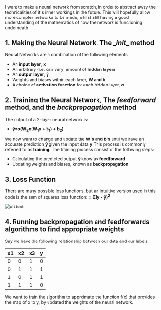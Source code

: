 I want to make a neural network from scratch, in order to abstract away the technicalities of it's inner workings in the future. This will hopefully allow more complex networks to be made, whilst still having a good understanding of the mathematics of how the network is functioning underneath. 

## 1. Making the Neural Network, **The \__init__ method** 

Neural Networks are a combination of the following elements
* An **input layer**, **x**
* An arbitrary (i.e. can vary) amount of **hidden layers**
* An **output layer**, **ŷ**
* Weights and biases within each layer, **W and b**
* A choice of **activation function** for each hidden layer, **σ**

## 2. Training the Neural Network, **The ***feedforward*** method, and the ***backpropagation*** method**

The output of a 2-layer neural network is:
* **ŷ=σ(W<sub>2</sub>σ(W<sub>1</sub>x + b<sub>1</sub>) + b<sub>2</sub>)**

We now want to change and update the **W's and b's** until we have an accurate prediction **ŷ** given the input data **y**
This process is commonly referred to as **training**.
The training process consist of the following steps:
* Calculating the predicted output **ŷ** know as **feedforward**
* Updating weights and biases, known as **backpropagation**

## 3. Loss Function

There are many possible loss functions, but an intuitive version used in this code is the sum of squares loss function:
**= Σ(y - ŷ)<sup>2</sup>**

![alt text](https://user-images.githubusercontent.com/36263575/58904839-3de9e800-8700-11e9-883c-ac3740d77c84.png)

## 4. Running backpropagation and feedforwards algorithms to find appropriate weights

Say we have the following relationship between our data and our labels.

| x1 | x2 | x3 | y |
|----|----|----|---|
| 0  | 0  | 1  | 0 |
| 0  | 1  | 1  | 1 |
| 1  | 0  | 1  | 1 |
| 1  | 1  | 1  | 0 |

We want to train the algorithm to apprximate the function f(x) that provides the map of x to y, by updated the weights of the neural network.
